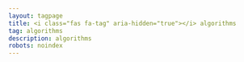 ```yaml
---
layout: tagpage
title: <i class="fas fa-tag" aria-hidden="true"></i> algorithms
tag: algorithms
description: algorithms
robots: noindex
---
```

